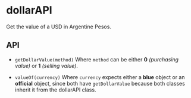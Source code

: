 # dollarAPI

Get the value of a USD in Argentine Pesos.

## API

- `getDollarValue(method)` Where `method` can be either **0** *(purchasing value)* or **1** *(selling value)*.


- `valueOf(currency)` Where `currency` expects either a **blue** object or an **official** object, since both have `getDollarValue` because both classes inherit it from the dollarAPI class.